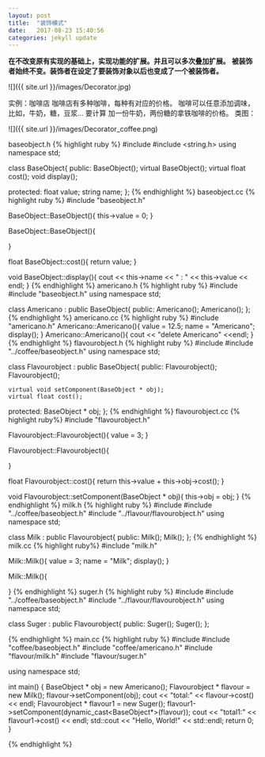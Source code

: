 ```yaml
---
layout: post
title:  "装饰模式"
date:   2017-08-23 15:40:56
categories: jekyll update
---
```

**在不改变原有实现的基础上，实现功能的扩展。并且可以多次叠加扩展。**
**被装饰者始终不变。装饰者在设定了要装饰对象以后也变成了一个被装饰者。**

![]({{ site.url }}/images/Decorator.jpg)

实例：咖啡店
咖啡店有多种咖啡，每种有对应的价格。
咖啡可以任意添加调味，比如，牛奶，糖，豆浆…
要计算 加一份牛奶，两份糖的拿铁咖啡的价格。
类图：

![]({{ site.url }}/images/Decorator_coffee.png)

baseobject.h
{% highlight ruby %}
#include <iostream>
#include <string.h>
using namespace std;

class BaseObject{
public:
    BaseObject();
    virtual BaseObject();
    virtual float cost();
    void display();

protected:
    float value;
    string name;
};
{% endhighlight %}
baseobject.cc
{% highlight ruby %}
#include "baseobject.h"

BaseObject::BaseObject(){
    this->value = 0;
}

BaseObject::BaseObject(){

}

float BaseObject::cost(){
    return value;
}

void BaseObject::display(){
    cout << this->name << " : " << this->value << endl;
}
{% endhighlight %}
americano.h
{% highlight ruby %}
#include <iostream>
#include "baseobject.h"
using namespace std;

class Americano : public BaseObject{
public:
    Americano();
    Americano();
};
{% endhighlight %}
americano.cc
{% highlight ruby %}
#include "americano.h"
Americano::Americano(){
    value = 12.5;
    name = "Americano";
    display();
}
Americano::Americano(){
    cout << "delete Americano" <<endl;
}
{% endhighlight %}
flavourobject.h
{% highlight ruby %}
#include <iostream>
#include "../coffee/baseobject.h"
using namespace std;

class Flavourobject : public BaseObject{
public:
    Flavourobject();
    Flavourobject();
    
    virtual void setComponent(BaseObject * obj);
    virtual float cost();

protected:
    BaseObject * obj;
};
{% endhighlight %}
flavourobject.cc
{% highlight ruby%}
#include "flavourobject.h"

Flavourobject::Flavourobject(){
    value = 3;
}

Flavourobject::Flavourobject(){

}

float Flavourobject::cost(){
    return this->value + this->obj->cost();
}

void Flavourobject::setComponent(BaseObject * obj){
    this->obj = obj;
}
{% endhighlight %}
milk.h
{% highlight ruby %}
#include <iostream>
#include "../coffee/baseobject.h"
#include "../flavour/flavourobject.h"
using namespace std;

class Milk : public Flavourobject{
public:
    Milk();
    Milk();
};
{% endhighlight %}
milk.cc
{% highlight ruby%}
#include "milk.h"

Milk::Milk(){
    value = 3;
    name = "Milk";
    display();
}

Milk::Milk(){

}
{% endhighlight %}
suger.h
{% highlight ruby %}
#include <iostream>
#include "../coffee/baseobject.h"
#include "../flavour/flavourobject.h"
using namespace std;

class Suger : public Flavourobject{
public:
    Suger();
    Suger();
};

{% endhighlight %}
main.cc
{% highlight ruby %}
#include <iostream>
#include "coffee/baseobject.h"
#include "coffee/americano.h"
#include "flavour/milk.h"
#include "flavour/suger.h"

using namespace std;

int main() {
    BaseObject * obj = new Americano();
    Flavourobject * flavour = new Milk();
    flavour->setComponent(obj);
    cout << "total:" << flavour->cost() << endl;
    Flavourobject * flavour1 = new Suger();
    flavour1->setComponent(dynamic_cast<BaseObject*>(flavour));
    cout << "total1:" << flavour1->cost() << endl;
    std::cout << "Hello, World!" << std::endl;
    return 0;
}

{% endhighlight %}


